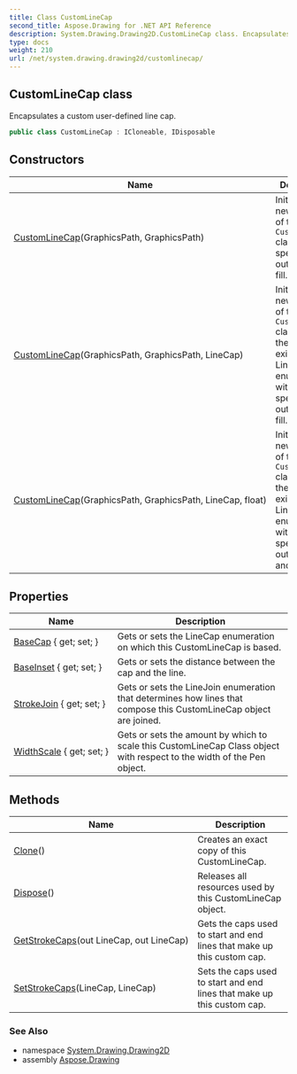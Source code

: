 ```yaml
---
title: Class CustomLineCap
second_title: Aspose.Drawing for .NET API Reference
description: System.Drawing.Drawing2D.CustomLineCap class. Encapsulates a custom userdefined line cap
type: docs
weight: 210
url: /net/system.drawing.drawing2d/customlinecap/
---
```

## CustomLineCap class

Encapsulates a custom user-defined line cap.

```csharp
public class CustomLineCap : ICloneable, IDisposable
```

## Constructors

| Name | Description |
| --- | --- |
| [CustomLineCap](customlinecap/#constructor)(GraphicsPath, GraphicsPath) | Initializes a new instance of the `CustomLineCap` class with the specified outline and fill. |
| [CustomLineCap](customlinecap/#constructor_1)(GraphicsPath, GraphicsPath, LineCap) | Initializes a new instance of the `CustomLineCap` class from the specified existing LineCap enumeration with the specified outline and fill. |
| [CustomLineCap](customlinecap/#constructor_2)(GraphicsPath, GraphicsPath, LineCap, float) | Initializes a new instance of the `CustomLineCap` class from the specified existing LineCap enumeration with the specified outline, fill, and inset. |

## Properties

| Name | Description |
| --- | --- |
| [BaseCap](../../system.drawing.drawing2d/customlinecap/basecap/) { get; set; } | Gets or sets the LineCap enumeration on which this CustomLineCap is based. |
| [BaseInset](../../system.drawing.drawing2d/customlinecap/baseinset/) { get; set; } | Gets or sets the distance between the cap and the line. |
| [StrokeJoin](../../system.drawing.drawing2d/customlinecap/strokejoin/) { get; set; } | Gets or sets the LineJoin enumeration that determines how lines that compose this CustomLineCap object are joined. |
| [WidthScale](../../system.drawing.drawing2d/customlinecap/widthscale/) { get; set; } | Gets or sets the amount by which to scale this CustomLineCap Class object with respect to the width of the Pen object. |

## Methods

| Name | Description |
| --- | --- |
| [Clone](../../system.drawing.drawing2d/customlinecap/clone/)() | Creates an exact copy of this CustomLineCap. |
| [Dispose](../../system.drawing.drawing2d/customlinecap/dispose/)() | Releases all resources used by this CustomLineCap object. |
| [GetStrokeCaps](../../system.drawing.drawing2d/customlinecap/getstrokecaps/)(out LineCap, out LineCap) | Gets the caps used to start and end lines that make up this custom cap. |
| [SetStrokeCaps](../../system.drawing.drawing2d/customlinecap/setstrokecaps/)(LineCap, LineCap) | Sets the caps used to start and end lines that make up this custom cap. |

### See Also

* namespace [System.Drawing.Drawing2D](../../system.drawing.drawing2d/)
* assembly [Aspose.Drawing](../../)


